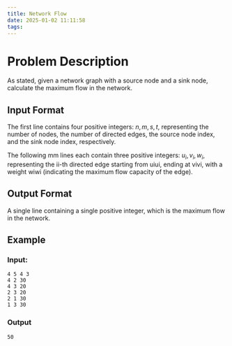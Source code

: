 ```yaml
---
title: Network Flow
date: 2025-01-02 11:11:58
tags:
---
```

# Problem Description

As stated, given a network graph with a source node and a sink node, calculate the maximum flow in the network.

## Input Format

The first line contains four positive integers: $n,m,s,t,$ representing the number of nodes, the number of directed edges, the source node index, and the sink node index, respectively.

The following mm lines each contain three positive integers: $u_i,v_i,w_i​$, representing the ii-th directed edge starting from uiui​, ending at vivi​, with a weight wiwi​ (indicating the maximum flow capacity of the edge).

## Output Format

A single line containing a single positive integer, which is the maximum flow in the network.

## Example

### Input:
```
4 5 4 3
4 2 30
4 3 20
2 3 20
2 1 30
1 3 30
```
### Output
```
50
```

